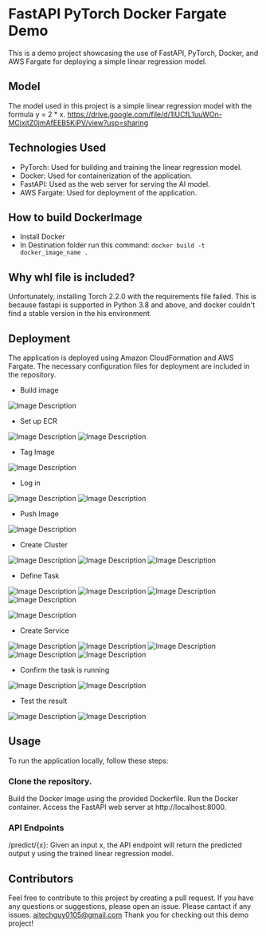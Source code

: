 # FastAPI PyTorch Docker Fargate Demo
This is a demo project showcasing the use of FastAPI, PyTorch, Docker, and AWS Fargate for deploying a simple linear regression model.

## Model
The model used in this project is a simple linear regression model with the formula y = 2 * x.
https://drive.google.com/file/d/1IUCfL1uuWOn-MCixitZ0jmAfEEB5KiPV/view?usp=sharing
## Technologies Used
- PyTorch: Used for building and training the linear regression model.
- Docker: Used for containerization of the application.
- FastAPI: Used as the web server for serving the AI model.
- AWS Fargate: Used for deployment of the application.
## How to build DockerImage
- Install Docker
- In Destination folder run this command: `docker build -t docker_image_name .`
## Why whl file is included?
Unfortunately, installing Torch 2.2.0 with the requirements file failed.
This is because fastapi is supported in Python 3.8 and above, and docker couldn't find a stable version in the his environment.
## Deployment
The application is deployed using Amazon CloudFormation and AWS Fargate. The necessary configuration files for deployment are included in the repository.
- Build image

![Image Description](./descrition_images/1.PNG)
- Set up ECR

![Image Description](./descrition_images/2.PNG)
![Image Description](./descrition_images/3.PNG)
- Tag Image

![Image Description](./descrition_images/4.PNG)
- Log in

![Image Description](./descrition_images/5.PNG)
![Image Description](./descrition_images/6.PNG)
- Push Image

![Image Description](./descrition_images/7.PNG)
- Create Cluster

![Image Description](./descrition_images/8.PNG)
![Image Description](./descrition_images/9.PNG)
![Image Description](./descrition_images/10.PNG)
- Define Task

![Image Description](./descrition_images/11.PNG)
![Image Description](./descrition_images/12.PNG)
![Image Description](./descrition_images/13.PNG)
![Image Description](./descrition_images/14.PNG)

![Image Description](./descrition_images/15.PNG)
- Create Service

![Image Description](./descrition_images/16.PNG)
![Image Description](./descrition_images/17.PNG)
![Image Description](./descrition_images/18.PNG)
![Image Description](./descrition_images/19.png)
![Image Description](./descrition_images/20.PNG)
- Confirm the task is running

![Image Description](./descrition_images/21.PNG)
![Image Description](./descrition_images/22.png)
- Test the result

![Image Description](./descrition_images/23.PNG)
![Image Description](./descrition_images/24.PNG)

## Usage
To run the application locally, follow these steps:

### Clone the repository.
Build the Docker image using the provided Dockerfile.
Run the Docker container.
Access the FastAPI web server at http://localhost:8000.
### API Endpoints
/predict/{x}: Given an input x, the API endpoint will return the predicted output y using the trained linear regression model.
## Contributors

Feel free to contribute to this project by creating a pull request. If you have any questions or suggestions, please open an issue.
Please cantact if any issues. aitechguy0105@gmail.com
Thank you for checking out this demo project!